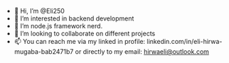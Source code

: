 - 👋 Hi, I’m @Eli250
- 👀 I’m interested in backend development
- 🌱 I’m  node.js framework nerd.
- 💞️ I’m looking to collaborate on different projects
- 📫 You can reach me via my linked in profile: linkedin.com/in/eli-hirwa-mugaba-bab2471b7 or directly to my email: hirwaeli@outlook.com


